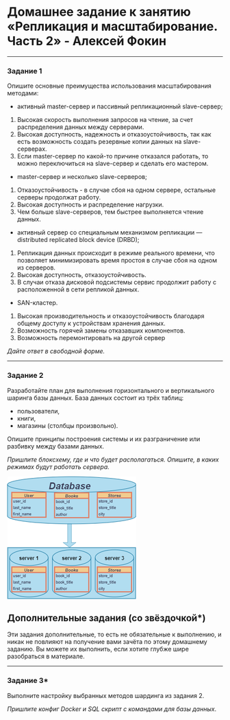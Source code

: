 # Домашнее задание к занятию «Репликация и масштабирование. Часть 2» - Алексей Фокин

---
### Задание 1

Опишите основные преимущества использования масштабирования методами:

- активный master-сервер и пассивный репликационный slave-сервер;

1. Высокая скорость выполнения запросов на чтение, за счет распределения данных между серверами.
2. Высокая доступность, надежность и отказоустойчивость, так как есть возможность создать резервные копии данных на slave-серверах.
3. Если master-сервер по какой-то причине отказался работать, то можно переключиться на slave-сервер и сделать его мастером.

- master-сервер и несколько slave-серверов;

1. Отказоустойчивость - в случае сбоя на одном сервере, остальные серверы продолжат работу.
2. Высокая доступность и распределение нагрузки.
3. Чем больше slave-серверов, тем быстрее выполняется чтение данных.

- активный сервер со специальным механизмом репликации — distributed replicated block device (DRBD);

1. Репликация данных происходит в режиме реального времени, что позволяет минимизировать время простоя в случае сбоя на одном из серверов.
2. Высокая доступность, отказоустойчивость.
3. В случаи отказа дисковой подсистемы сервис продолжит работу с расположенной в сети репликой данных.

- SAN-кластер.

1. Высокая производительность и отказоустойчивость благодаря общему доступу к устройствам хранения данных.
2. Возможность горячей замены отказавших компонентов.
3. Возможность перемонтировать на другой сервер


*Дайте ответ в свободной форме.*

---

### Задание 2


Разработайте план для выполнения горизонтального и вертикального шаринга базы данных. База данных состоит из трёх таблиц: 

- пользователи, 
- книги, 
- магазины (столбцы произвольно). 

Опишите принципы построения системы и их разграничение или разбивку между базами данных.

*Пришлите блоксхему, где и что будет располагаться. Опишите, в каких режимах будут работать сервера.* 

![](12.7/2.png)

## Дополнительные задания (со звёздочкой*)
Эти задания дополнительные, то есть не обязательные к выполнению, и никак не повлияют на получение вами зачёта по этому домашнему заданию. Вы можете их выполнить, если хотите глубже шире разобраться в материале.

---
### Задание 3*

Выполните настройку выбранных методов шардинга из задания 2.

*Пришлите конфиг Docker и SQL скрипт с командами для базы данных*.
